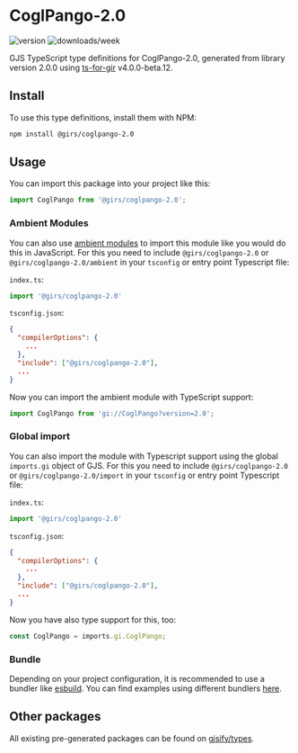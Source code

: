 
# CoglPango-2.0

![version](https://img.shields.io/npm/v/@girs/coglpango-2.0)
![downloads/week](https://img.shields.io/npm/dw/@girs/coglpango-2.0)


GJS TypeScript type definitions for CoglPango-2.0, generated from library version 2.0.0 using [ts-for-gir](https://github.com/gjsify/ts-for-gir) v4.0.0-beta.12.


## Install

To use this type definitions, install them with NPM:
```bash
npm install @girs/coglpango-2.0
```

## Usage

You can import this package into your project like this:
```ts
import CoglPango from '@girs/coglpango-2.0';
```

### Ambient Modules

You can also use [ambient modules](https://github.com/gjsify/ts-for-gir/tree/main/packages/cli#ambient-modules) to import this module like you would do this in JavaScript.
For this you need to include `@girs/coglpango-2.0` or `@girs/coglpango-2.0/ambient` in your `tsconfig` or entry point Typescript file:

`index.ts`:
```ts
import '@girs/coglpango-2.0'
```

`tsconfig.json`:
```json
{
  "compilerOptions": {
    ...
  },
  "include": ["@girs/coglpango-2.0"],
  ...
}
```

Now you can import the ambient module with TypeScript support: 

```ts
import CoglPango from 'gi://CoglPango?version=2.0';
```

### Global import

You can also import the module with Typescript support using the global `imports.gi` object of GJS.
For this you need to include `@girs/coglpango-2.0` or `@girs/coglpango-2.0/import` in your `tsconfig` or entry point Typescript file:

`index.ts`:
```ts
import '@girs/coglpango-2.0'
```

`tsconfig.json`:
```json
{
  "compilerOptions": {
    ...
  },
  "include": ["@girs/coglpango-2.0"],
  ...
}
```

Now you have also type support for this, too:

```ts
const CoglPango = imports.gi.CoglPango;
```

### Bundle

Depending on your project configuration, it is recommended to use a bundler like [esbuild](https://esbuild.github.io/). You can find examples using different bundlers [here](https://github.com/gjsify/ts-for-gir/tree/main/examples).

## Other packages

All existing pre-generated packages can be found on [gjsify/types](https://github.com/gjsify/types).


